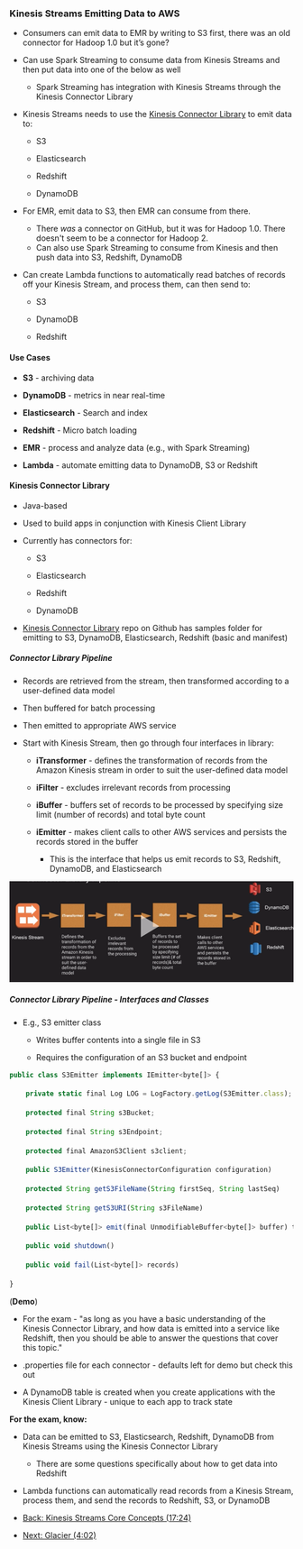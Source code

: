 ### Kinesis Streams Emitting Data to AWS 

* Consumers can emit data to EMR by writing to S3 first, there was an old connector for Hadoop 1.0 but it’s gone?

* Can use Spark Streaming to consume data from Kinesis Streams and then put data into one of the below as well

    * Spark Streaming has integration with Kinesis Streams through the Kinesis Connector Library

* Kinesis Streams needs to use the [Kinesis Connector Library](https://github.com/awslabs/amazon-kinesis-connectors) to emit data to:

    * S3

    * Elasticsearch

    * Redshift

    * DynamoDB
    
* For EMR, emit data to S3, then EMR can consume from there.
  * There *was* a connector on GitHub, but it was for Hadoop 1.0.  There doesn't seem to be a connector for Hadoop 2.
  * Can also use Spark Streaming to consume from Kinesis and then push data into S3, Redshift, DynamoDB

* Can create Lambda functions to automatically read batches of records off your Kinesis Stream, and process them, can then send to:

    * S3

    * DynamoDB

    * Redshift

#### Use Cases

* **S3** - archiving data

* **DynamoDB** - metrics in near real-time

* **Elasticsearch** - Search and index

* **Redshift** - Micro batch loading

* **EMR** - process and analyze data (e.g., with Spark Streaming)

* **Lambda** - automate emitting data to DynamoDB, S3 or Redshift

#### Kinesis Connector Library

* Java-based

* Used to build apps in conjunction with Kinesis Client Library

* Currently has connectors for:

    * S3

    * Elasticsearch

    * Redshift

    * DynamoDB

* [Kinesis Connector Library](https://github.com/awslabs/amazon-kinesis-connectors) repo on Github has samples folder for emitting to S3, DynamoDB, Elasticsearch, Redshift (basic and manifest)

##### Connector Library Pipeline

* Records are retrieved from the stream, then transformed according to a user-defined data model

* Then buffered for batch processing

* Then emitted to appropriate AWS service

* Start with Kinesis Stream, then go through four interfaces in library:

    * **iTransformer** - defines the transformation of records from the Amazon Kinesis stream in order to suit the user-defined data model

    * **iFilter** - excludes irrelevant records from processing

    * **iBuffer** - buffers set of records to be processed by specifying size limit (number of records) and total byte count

    * **iEmitter** - makes client calls to other AWS services and persists the records stored in the buffer
      * This is the interface that helps us emit records to S3, Redshift, DynamoDB, and Elasticsearch

![image alt text](../images/domain2_1.png)

##### Connector Library Pipeline - Interfaces and Classes

* E.g., S3 emitter class

    * Writes buffer contents into a single file in S3

    * Requires the configuration of an S3 bucket and endpoint

```javascript
public class S3Emitter implements IEmitter<byte[]> {

    private static final Log LOG = LogFactory.getLog(S3Emitter.class);
    
    protected final String s3Bucket;
    
    protected final String s3Endpoint;
    
    protected final AmazonS3Client s3client;
    
    public S3Emitter(KinesisConnectorConfiguration configuration)
    
    protected String getS3FileName(String firstSeq, String lastSeq)
    
    protected String getS3URI(String s3FileName)
    
    public List<byte[]> emit(final UnmodifiableBuffer<byte[]> buffer) throws IOException
    
    public void shutdown()
    
    public void fail(List<byte[]> records)

}
```


(**Demo**)

* For the exam - "as long as you have a basic understanding of the Kinesis Connector Library, and how data is emitted into a service like Redshift, then you should be able to answer the questions that cover this topic."

* .properties file for each connector - defaults left for demo but check this out

*  A DynamoDB table is created when you create applications with the Kinesis Client Library - unique to each app to track state

**For the exam, know:**

* Data can be emitted to S3, Elasticsearch, Redshift, DynamoDB from Kinesis Streams using the Kinesis Connector Library
    * There are some questions specifically about how to get data into Redshift
    
* Lambda functions can automatically read records from a Kinesis Stream, process them, and send the records to Redshift, S3, or DynamoDB

* [Back: Kinesis Streams Core Concepts (17:24)](Kinesis_Streams_Core_Concepts.md)
* [Next: Glacier (4:02)](Glacier.md)
